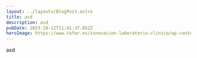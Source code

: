```yaml
---
layout: ../layouts/BlogPost.astro
title: asd
description: asd
pubDate: 2023-10-12T11:41:37.852Z
heroImage: https://www.rafer.es/innovacion-laboratorio-clinico/wp-content/uploads/2019/10/HLA.jpg
---
```

a﻿sd